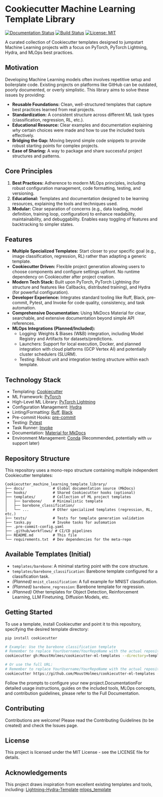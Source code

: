 # Cookiecutter Machine Learning Template Library

[![Documentation Status](https://readthedocs.org/projects/your-docs-slug/badge/?version=latest)](https://your-docs-slug.readthedocs.io/en/latest/?badge=latest) [![Build Status](https://github.com/YourUsername/YourRepoName/actions/workflows/ci.yml/badge.svg)](https://github.com/YourUsername/YourRepoName/actions/workflows/ci.yml) [![License: MIT](https://img.shields.io/badge/License-MIT-yellow.svg)](https://opensource.org/licenses/MIT)

A curated collection of Cookiecutter templates designed to jumpstart Machine Learning projects with a focus on PyTorch, PyTorch Lightning, Hydra, and MLOps best practices.

## Motivation

Developing Machine Learning models often involves repetitive setup and boilerplate code. Existing projects on platforms like GitHub can be outdated, poorly documented, or overly simplistic. This library aims to solve these issues by providing:

* **Reusable Foundations:** Clean, well-structured templates that capture best practices learned from real projects.
* **Standardization:** A consistent structure across different ML task types (classification, regression, RL, etc.).
* **Educational Resource:** Clear examples and documentation explaining *why* certain choices were made and how to use the included tools effectively.
* **Bridging the Gap:** Moving beyond simple code snippets to provide robust starting points for complex projects.
* **Ease of Sharing:** A way to package and share successful project structures and patterns.

## Core Principles

1.  **Best Practices:** Adherence to modern MLOps principles, including robust configuration management, code formatting, testing, and versioning.
2.  **Educational:** Templates and documentation designed to be learning resources, explaining the tools and techniques used.
3.  **Modular:** Clear separation of concerns (e.g., data loading, model definition, training loop, configuration) to enhance readability, maintainability, and debuggability. Enables easy toggling of features and backtracking to simpler states.

## Features

* **Multiple Specialized Templates:** Start closer to your specific goal (e.g., image classification, regression, RL) rather than adapting a generic template.
* **Cookiecutter Driven:** Flexible project generation allowing users to choose components and configure settings upfront. No runtime dependency on Cookiecutter after project creation.
* **Modern Tech Stack:** Built upon PyTorch, PyTorch Lightning (for structure and features like Callbacks, distributed training), and Hydra (for powerful configuration).
* **Developer Experience:** Integrates standard tooling like Ruff, Black, pre-commit, Pytest, and Invoke for code quality, consistency, and task automation.
* **Comprehensive Documentation:** Using MkDocs Material for clear, searchable, and extensive documentation beyond simple API references.
* **MLOps Integrations (Planned/Included):**
    * Logging: Weights & Biases (W&B) integration, including Model Registry and Artifacts for datasets/predictions.
    * Launchers: Support for local execution, Docker, and planned integration with cloud platforms (GCP Vertex AI) and potentially cluster schedulers (SLURM).
    * Testing: Robust unit and integration testing structure within each template.

## Technology Stack

* Templating: [Cookiecutter](https://cookiecutter.readthedocs.io/en/stable/)
* ML Framework: [PyTorch](https://pytorch.org/)
* High-Level ML Library: [PyTorch Lightning](https://lightning.ai/pytorch-lightning)
* Configuration Management: [Hydra](https://hydra.cc/)
* Linting/Formatting: [Ruff](https://docs.astral.sh/ruff/), [Black](https://github.com/psf/black)
* Pre-commit Hooks: [pre-commit](https://pre-commit.com/)
* Testing: [Pytest](https://docs.pytest.org/)
* Task Runner: [Invoke](https://www.pyinvoke.org/)
* Documentation: [Material for MkDocs](https://squidfunk.github.io/mkdocs-material/)
* Environment Management: [Conda](https://docs.conda.io/) (Recommended, potentially with `uv` support later)

## Repository Structure

This repository uses a mono-repo structure containing multiple independent Cookiecutter templates:

```
Cookiecutter_machine_learning_template_library/
├── docs/             # Global documentation source (MkDocs)
├── hooks/            # Shared Cookiecutter hooks (optional)
├── templates/        # Collection of ML project templates
│   ├── barebone/     # Minimalistic template
│   ├── barebone_classification/
│   └── ...           # Other specialized templates (regression, RL, etc.)
├── tests/            # Tests for template generation validation
├── tasks.py          # Invoke tasks for automation
├── .pre-commit-config.yaml
├── .github/workflows/ # CI/CD pipelines
├── README.md         # This file
└── requirements.txt  # Dev dependencies for the meta-repo
```
## Available Templates (Initial)

* `templates/barebone`: A minimal starting point with the core structure.
* `templates/barebone_classification`: Barebone template configured for a classification task.
* *(Planned)* `mnist_classification`: A full example for MNIST classification.
* *(Planned)* `barebone_regression`: Barebone template for regression.
* *(Planned)* Other templates for Object Detection, Reinforcement Learning, LLM Finetuning, Diffusion Models, etc.

## Getting Started

To use a template, install Cookiecutter and point it to this repository, specifying the desired template directory:

```bash
pip install cookiecutter

# Example: Use the barebone classification template
# Remember to replace YourUsername/YourRepoName with the actual repository path
cookiecutter gh:MoustHolmes/cookiecutter-ml-templates --directory=templates/barebone

# Or use the full URL:
# Remember to replace YourUsername/YourRepoName with the actual repository path
cookiecutter https://github.com/MoustHolmes/cookiecutter-ml-templates --directory=templates/barebone
```
Follow the prompts to configure your new project.DocumentationFor detailed usage instructions, guides on the included tools, MLOps concepts, and contribution guidelines, please refer to the Full Documentation.
## Contributing
Contributions are welcome! Please read the Contributing Guidelines (to be created) and check the Issues page.
## License
This project is licensed under the MIT License - see the LICENSE file for details.
## Acknowledgements
This project draws inspiration from excellent existing templates and tools,
including:
[Lightning-Hydra-Template](https://github.com/ashleve/lightning-hydra-template)
[mlops_template](https://github.com/SkafteNicki/mlops_template )
